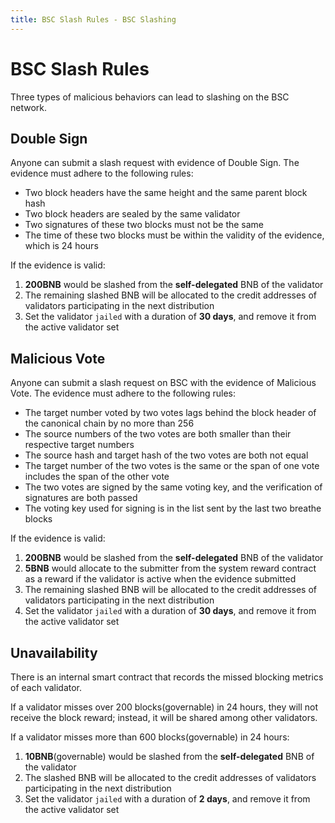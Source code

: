 ```yaml
---
title: BSC Slash Rules - BSC Slashing
---
```


# BSC Slash Rules

Three types of malicious behaviors can lead to slashing on the BSC network.

## Double Sign

Anyone can submit a slash request with evidence of Double Sign. The evidence must adhere to the following rules:

* Two block headers have the same height and the same parent block hash
* Two block headers are sealed by the same validator
* Two signatures of these two blocks must not be the same
* The time of these two blocks must be within the validity of the evidence, which is 24 hours

If the evidence is valid:

1. **200BNB** would be slashed from the **self-delegated** BNB of the validator
2. The remaining slashed BNB will be allocated to the credit addresses of validators participating in the next distribution 
3. Set the validator `jailed` with a duration of **30 days**, and remove it from the active validator set


## Malicious Vote
Anyone can submit a slash request on BSC with the evidence of Malicious Vote. The evidence must adhere to the following rules:

* The target number voted by two votes lags behind the block header of the canonical chain by no more than 256
* The source numbers of the two votes are both smaller than their respective target numbers
* The source hash and target hash of the two votes are both not equal
* The target number of the two votes is the same or the span of one vote includes the span of the other vote
* The two votes are signed by the same voting key, and the verification of signatures are both passed
* The voting key used for signing is in the list sent by the last two breathe blocks

If the evidence is valid:

1. **200BNB** would be slashed from the **self-delegated** BNB of the validator
2. **5BNB** would allocate to the submitter from the system reward contract as a reward if the validator is active when the evidence submitted
3. The remaining slashed BNB will be allocated to the credit addresses of validators participating in the next distribution
4. Set the validator `jailed` with a duration of **30 days**, and remove it from the active validator set

## Unavailability

There is an internal smart contract that records the missed blocking metrics of each validator.

If a validator misses over 200 blocks(governable) in 24 hours, they will not receive the block reward; instead, it will be shared among other validators.

If a validator misses more than 600 blocks(governable) in 24 hours:

1. **10BNB**(governable) would be slashed from the  **self-delegated** BNB of the validator
2. The slashed BNB will be allocated to the credit addresses of validators participating in the next distribution
3. Set the validator `jailed` with a duration of **2 days**, and remove it from the active validator set
